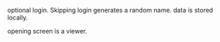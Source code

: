 
optional login. Skipping login generates a random name. data is stored locally.


opening screen is a viewer. 